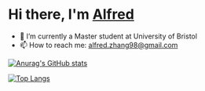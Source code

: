 
# Hi there, I'm [Alfred](https://github.com/alfredzhang98)
 
- 🌱 I’m currently a Master student at University of Bristol 
- 📫 How to reach me: alfred.zhang98@gmail.com


[![Anurag's GitHub stats](https://github-readme-stats.vercel.app/api?username=alfredzhang98&theme=buefy)](https://github.com/anuraghazra/github-readme-stats)

[![Top Langs](https://github-readme-stats.vercel.app/api/top-langs/?username=alfredzhang98&layout=pie&theme=buefy)](https://github.com/anuraghazra/github-readme-stats)

<!-- 

[![Readme Card](https://github-readme-stats.vercel.app/api/pin/?username=anuraghazra&repo=github-readme-stats)](https://github.com/anuraghazra/github-readme-stats) 

-->

<!-- 

- 🔭 I’m currently working on ...
- 🌱 I’m currently learning ...
- 👯 I’m looking to collaborate on ...
- 🤔 I’m looking for help with ...
- 💬 Ask me about ...
- 📫 How to reach me: ...
- 😄 Pronouns: ...
- ⚡ Fun fact: ... 

-->


